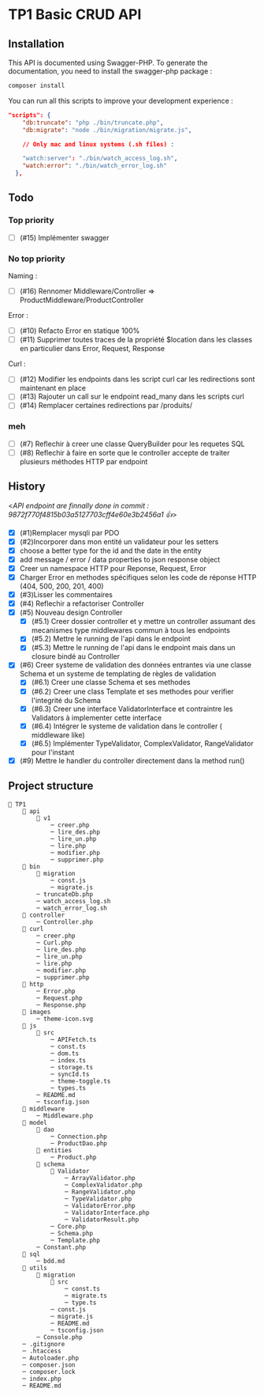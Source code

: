 # TP1 Basic CRUD API

## Installation

This API is documented using Swagger-PHP. To generate the documentation, you need to install the swagger-php package :

```bash
composer install
```

You can run all this scripts to improve your development experience :

```json
"scripts": {
    "db:truncate": "php ./bin/truncate.php",
    "db:migrate": "node ./bin/migration/migrate.js",

    // Only mac and linux systems (.sh files) :

    "watch:server": "./bin/watch_access_log.sh",
    "watch:error": "./bin/watch_error_log.sh"
  },
```

## Todo

### Top priority

- [ ] (#15) Implémenter swagger

### No top priority

Naming :

- [ ] (#16) Rennomer Middleware/Controller => ProductMiddleware/ProductController

Error :

- [ ] (#10) Refacto Error en statique 100%
- [ ] (#11) Supprimer toutes traces de la propriété $location dans les classes en particulier dans Error, Request, Response

Curl :

- [ ] (#12) Modifier les endpoints dans les script curl car les redirections sont maintenant en place
- [ ] (#13) Rajouter un call sur le endpoint read_many dans les scripts curl
- [ ] (#14) Remplacer certaines redirections par /produits/

### meh

- [ ] (#7) Reflechir à creer une classe QueryBuilder pour les requetes SQL
- [ ] (#8) Reflechir à faire en sorte que le controller accepte de traiter plusieurs méthodes HTTP par endpoint

## History

<_API endpoint are finnally done in commit : 9872f770f4815b03a5127703cff4e60e3b2456a1 👍_>

- [x] (#1)Remplacer mysqli par PDO
- [x] (#2)Incorporer dans mon entité un validateur pour les setters
- [x] choose a better type for the id and the date in the entity
- [x] add message / error / data properties to json response object
- [x] Creer un namespace HTTP pour Reponse, Request, Error
- [x] Charger Error en methodes spécifiques selon les code de réponse HTTP (404, 500, 200, 201, 400)
- [x] (#3)Lisser les commentaires
- [x] (#4) Reflechir a refactoriser Controller
- [x] (#5) Nouveau design Controller
  - [x] (#5.1) Creer dossier controller et y mettre un controller assumant des mecanismes type middlewares commun à tous les endpoints
  - [x] (#5.2) Mettre le running de l'api dans le endpoint
  - [x] (#5.3) Mettre le running de l'api dans le endpoint mais dans un closure bindé au Controller
- [x] (#6) Creer systeme de validation des données entrantes via une classe Schema et un systeme de templating de règles de validation
  - [x] (#6.1) Creer une classe Schema et ses methodes
  - [x] (#6.2) Creer une class Template et ses methodes pour verifier l'integrité du Schema
  - [x] (#6.3) Creer une interface ValidatorInterface et contraintre les Validators à implementer cette interface
  - [x] (#6.4) Intégrer le systeme de validation dans le controller ( middleware like)
  - [x] (#6.5) Implémenter TypeValidator, ComplexValidator, RangeValidator pour l'instant
- [x] (#9) Mettre le handler du controller directement dans la method run()

## Project structure

```plaintext
📁 TP1
    📁 api
        📁 v1
            ─ creer.php
            ─ lire_des.php
            ─ lire_un.php
            ─ lire.php
            ─ modifier.php
            ─ supprimer.php
    📁 bin
        📁 migration
            ─ const.js
            ─ migrate.js
        ─ truncateDb.php
        ─ watch_access_log.sh
        ─ watch_error_log.sh
    📁 controller
        ─ Controller.php
    📁 curl
        ─ creer.php
        ─ Curl.php
        ─ lire_des.php
        ─ lire_un.php
        ─ lire.php
        ─ modifier.php
        ─ supprimer.php
    📁 http
        ─ Error.php
        ─ Request.php
        ─ Response.php
    📁 images
        ─ theme-icon.svg
    📁 js
        📁 src
            ─ APIFetch.ts
            ─ const.ts
            ─ dom.ts
            ─ index.ts
            ─ storage.ts
            ─ syncId.ts
            ─ theme-toggle.ts
            ─ types.ts
        ─ README.md
        ─ tsconfig.json
    📁 middleware
        ─ Middleware.php
    📁 model
        📁 dao
            ─ Connection.php
            ─ ProductDao.php
        📁 entities
            ─ Product.php
        📁 schema
            📁 Validator
                ─ ArrayValidator.php
                ─ ComplexValidator.php
                ─ RangeValidator.php
                ─ TypeValidator.php
                ─ ValidatorError.php
                ─ ValidatorInterface.php
                ─ ValidatorResult.php
            ─ Core.php
            ─ Schema.php
            ─ Template.php
        ─ Constant.php
    📁 sql
        ─ bdd.md
    📁 utils
        📁 migration
            📁 src
                ─ const.ts
                ─ migrate.ts
                ─ type.ts
            ─ const.js
            ─ migrate.js
            ─ README.md
            ─ tsconfig.json
        ─ Console.php
    ─ .gitignore
    ─ .htaccess
    ─ Autoloader.php
    ─ composer.json
    ─ composer.lock
    ─ index.php
    ─ README.md
```
